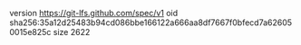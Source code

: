 version https://git-lfs.github.com/spec/v1
oid sha256:35a12d25483b94cd086bbe166122a666aa8df7667f0bfecd7a626050015e825c
size 2622
